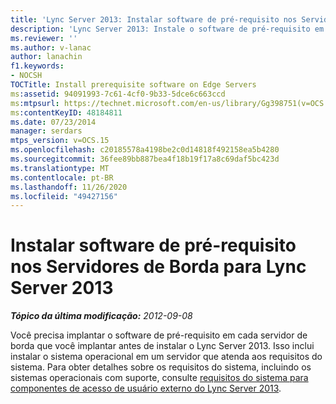 ```yaml
---
title: 'Lync Server 2013: Instalar software de pré-requisito nos Servidores de Borda'
description: 'Lync Server 2013: Instale o software de pré-requisito em servidores de borda.'
ms.reviewer: ''
ms.author: v-lanac
author: lanachin
f1.keywords:
- NOCSH
TOCTitle: Install prerequisite software on Edge Servers
ms:assetid: 94091993-7c61-4cf0-9b33-5dce6c663ccd
ms:mtpsurl: https://technet.microsoft.com/en-us/library/Gg398751(v=OCS.15)
ms:contentKeyID: 48184811
ms.date: 07/23/2014
manager: serdars
mtps_version: v=OCS.15
ms.openlocfilehash: c20185578a4198be2c0d14818f492158ea5b4280
ms.sourcegitcommit: 36fee89bb887bea4f18b19f17a8c69daf5bc423d
ms.translationtype: MT
ms.contentlocale: pt-BR
ms.lasthandoff: 11/26/2020
ms.locfileid: "49427156"
---
```

# <a name="install-prerequisite-software-on-edge-servers-for-lync-server-2013"></a>Instalar software de pré-requisito nos Servidores de Borda para Lync Server 2013

<div data-xmlns="http://www.w3.org/1999/xhtml">

<div class="topic" data-xmlns="http://www.w3.org/1999/xhtml" data-msxsl="urn:schemas-microsoft-com:xslt" data-cs="https://msdn.microsoft.com/">

<div data-asp="https://msdn2.microsoft.com/asp">



</div>

<div id="mainSection">

<div id="mainBody">

<span> </span>

_**Tópico da última modificação:** 2012-09-08_

Você precisa implantar o software de pré-requisito em cada servidor de borda que você implantar antes de instalar o Lync Server 2013. Isso inclui instalar o sistema operacional em um servidor que atenda aos requisitos do sistema. Para obter detalhes sobre os requisitos do sistema, incluindo os sistemas operacionais com suporte, consulte [requisitos do sistema para componentes de acesso de usuário externo do Lync Server 2013](lync-server-2013-system-requirements-for-external-user-access-components.md).

</div>

<span> </span>

</div>

</div>

</div>

